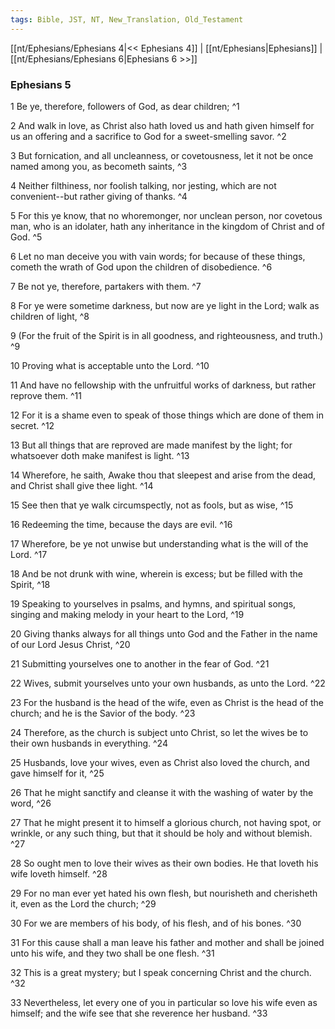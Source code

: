 ```yaml
---
tags: Bible, JST, NT, New_Translation, Old_Testament
---
```


[[nt/Ephesians/Ephesians 4|<< Ephesians 4]] | [[nt/Ephesians|Ephesians]] | [[nt/Ephesians/Ephesians 6|Ephesians 6 >>]]

### Ephesians 5

1 Be ye, therefore, followers of God, as dear children;  ^1

2 And walk in love, as Christ also hath loved us and hath given himself for us an offering and a sacrifice to God for a sweet-smelling savor.  ^2

3 But fornication, and all uncleanness, or covetousness, let it not be once named among you, as becometh saints,  ^3

4 Neither filthiness, nor foolish talking, nor jesting, which are not convenient\--but rather giving of thanks.  ^4

5 For this ye know, that no whoremonger, nor unclean person, nor covetous man, who is an idolater, hath any inheritance in the kingdom of Christ and of God.  ^5

6 Let no man deceive you with vain words; for because of these things, cometh the wrath of God upon the children of disobedience.  ^6

7 Be not ye, therefore, partakers with them.  ^7

8 For ye were sometime darkness, but now are ye light in the Lord; walk as children of light,  ^8

9 (For the fruit of the Spirit is in all goodness, and righteousness, and truth.)  ^9

10 Proving what is acceptable unto the Lord.  ^10

11 And have no fellowship with the unfruitful works of darkness, but rather reprove them.  ^11

12 For it is a shame even to speak of those things which are done of them in secret.  ^12

13 But all things that are reproved are made manifest by the light; for whatsoever doth make manifest is light.  ^13

14 Wherefore, he saith, Awake thou that sleepest and arise from the dead, and Christ shall give thee light.  ^14

15 See then that ye walk circumspectly, not as fools, but as wise,  ^15

16 Redeeming the time, because the days are evil.  ^16

17 Wherefore, be ye not unwise but understanding what is the will of the Lord.  ^17

18 And be not drunk with wine, wherein is excess; but be filled with the Spirit,  ^18

19 Speaking to yourselves in psalms, and hymns, and spiritual songs, singing and making melody in your heart to the Lord,  ^19

20 Giving thanks always for all things unto God and the Father in the name of our Lord Jesus Christ,  ^20

21 Submitting yourselves one to another in the fear of God.  ^21

22 Wives, submit yourselves unto your own husbands, as unto the Lord.  ^22

23 For the husband is the head of the wife, even as Christ is the head of the church; and he is the Savior of the body.  ^23

24 Therefore, as the church is subject unto Christ, so let the wives be to their own husbands in everything.  ^24

25 Husbands, love your wives, even as Christ also loved the church, and gave himself for it,  ^25

26 That he might sanctify and cleanse it with the washing of water by the word,  ^26

27 That he might present it to himself a glorious church, not having spot, or wrinkle, or any such thing, but that it should be holy and without blemish.  ^27

28 So ought men to love their wives as their own bodies. He that loveth his wife loveth himself.  ^28

29 For no man ever yet hated his own flesh, but nourisheth and cherisheth it, even as the Lord the church;  ^29

30 For we are members of his body, of his flesh, and of his bones.  ^30

31 For this cause shall a man leave his father and mother and shall be joined unto his wife, and they two shall be one flesh.  ^31

32 This is a great mystery; but I speak concerning Christ and the church.  ^32

33 Nevertheless, let every one of you in particular so love his wife even as himself; and the wife see that she reverence her husband.  ^33

 
